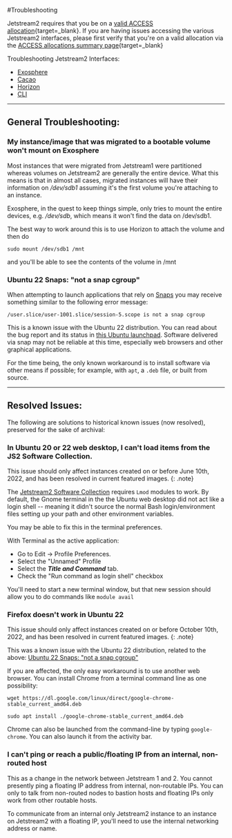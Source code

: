 #Troubleshooting

Jetstream2 requires that you be on a [valid ACCESS allocation](../alloc/overview.md){target=_blank}. If you are having issues accessing the various Jetstream2 interfaces, please first verify that you're on a valid allocation via the [ACCESS allocations summary page](https://allocations.access-ci.org/allocations/summary){target=_blank}

Troubleshooting Jetstream2 Interfaces:

  * [Exosphere](../ui/exo/troubleshooting.md)
  * [Cacao](../ui/cacao/troubleshooting.md)
  * [Horizon](../ui/horizon/troubleshooting.md)
  * [CLI](../ui/cli/troubleshooting.md)

---

## General Troubleshooting:

### My instance/image that was migrated to a bootable volume won't mount on Exosphere

Most instances that were migrated from Jetstream1 were partitioned whereas volumes on Jetstream2 are generally the entire device. What this means is that in almost all cases, migrated instances will have their information on */dev/sdb1* assuming it's the first volume you're attaching to an instance.

Exosphere, in the quest to keep things simple, only tries to mount the entire devices, e.g. */dev/sdb*, which means it won't find the data on /dev/sdb1.

The best way to work around this is to use Horizon to attach the volume and then do

    sudo mount /dev/sdb1 /mnt

and you'll be able to see the contents of the volume in /mnt

### Ubuntu 22 Snaps: "not a snap cgroup"

When attempting to launch applications that rely on [Snaps](https://ubuntu.com/core/services/guide/snaps-intro) you may receive something similar to the following error message:
```
/user.slice/user-1001.slice/session-5.scope is not a snap cgroup
```
This is a known issue with the Ubuntu 22 distribution. You can read about the bug report and its status in [this Ubuntu launchpad](https://bugs.launchpad.net/ubuntu/+source/snapd/+bug/1951491). Software delivered via snap may not be reliable at this time, especially web browsers and other graphical applications.

For the time being, the only known workaround is to install software via other means if possible; for example, with `apt`, a `.deb` file, or built from source.

---

## Resolved Issues:

The following are solutions to historical known issues (now resolved), preserved for the sake of archival:

### In Ubuntu 20 or 22 web desktop, I can't load items from the JS2 Software Collection.

This issue should only affect instances created on or before June 10th, 2022, and has been resolved in current featured images.
{: .note}

The [Jetstream2 Software Collection](../general/software.md) requires `Lmod` modules to work. By default, the Gnome terminal in the the Ubuntu web desktop did not act like a login shell -- meaning it didn't source the normal Bash login/environment files setting up your path and other environment variables.

You may be able to fix this in the terminal preferences.

With Terminal as the active application:

* Go to Edit -> Profile Preferences.
* Select the "Unnamed" Profile
* Select the ***Title and Command*** tab.
* Check the "Run command as login shell" checkbox

You'll need to start a new terminal window, but that new session should allow you to do commands like `module avail`

### Firefox doesn't work in Ubuntu 22

This issue should only affect instances created on or before October 10th, 2022, and has been resolved in current featured images.
{: .note}

This was a known issue with the Ubuntu 22 distribution, related to the above: [Ubuntu 22 Snaps: "not a snap cgroup"](#ubuntu-22-snaps-not-a-snap-cgroup)

If you are affected, the only easy workaround is to use another web browser. You can install Chrome from a terminal command line as one possibility:

    wget https://dl.google.com/linux/direct/google-chrome-stable_current_amd64.deb

    sudo apt install ./google-chrome-stable_current_amd64.deb

Chrome can also be launched from the command-line by typing `google-chrome`. You can also launch it from the activity bar.

### I can't ping or reach a public/floating IP from an internal, non-routed host

This as a change in the network between Jetstream 1 and 2. You cannot presently ping a floating IP address from  internal, non-routable IPs. You can only to talk from non-routed nodes to bastion hosts and floating IPs only work from other routable hosts.

To communicate from an internal only Jetstream2 instance to an instance on Jetstream2 with a floating IP, you'll need to use the internal networking address or name.
